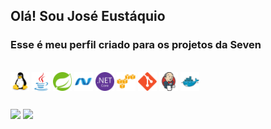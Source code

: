 ## Olá! Sou José Eustáquio

### Esse é meu perfil criado para os projetos da Seven

<div style="display: inline_block"><br>
    <img align="center" height="30" src="https://raw.githubusercontent.com/devicons/devicon/master/icons/linux/linux-original.svg">
    <img align="center" height="30" src="https://github.com/devicons/devicon/blob/master/icons/java/java-original.svg">
    <img align="center" height="30" src="https://raw.githubusercontent.com/devicons/devicon/master/icons/spring/spring-original.svg">
    <img align="center" height="30" src="https://raw.githubusercontent.com/devicons/devicon/master/icons/dot-net/dot-net-original.svg">
    <img align="center" height="30" src="https://raw.githubusercontent.com/devicons/devicon/master/icons/dotnetcore/dotnetcore-original.svg">
    <img align="center" height="30" src="https://raw.githubusercontent.com/devicons/devicon/master/icons/amazonwebservices/amazonwebservices-original.svg">
    <img align="center" height="30" src="https://raw.githubusercontent.com/devicons/devicon/master/icons/git/git-original.svg">
    <img align="center" height="30" src="https://raw.githubusercontent.com/devicons/devicon/master/icons/jenkins/jenkins-original.svg">
    <img align="center" height="30" src="https://raw.githubusercontent.com/devicons/devicon/master/icons/docker/docker-original.svg">
</div>

##

<div>
  <a href="https://www.linkedin.com/in/joseustaquio-medeiros/"><img src="https://img.shields.io/badge/-LinkedIn-000000?style=for-the-badge&logo=linkedin&logoColor=0077B5"></a> 
  <a href = "mailto:jose.medeiros@sevenmmt.com"><img src="https://img.shields.io/badge/Email-000000?style=for-the-badge&logo=microsoft&logoColor=0067b8"></a>
</div>
